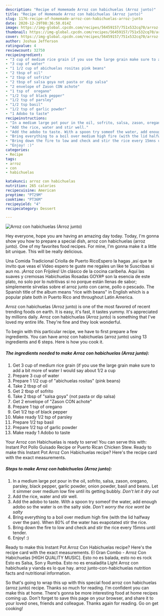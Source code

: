 ```yaml
---
description: "Recipe of Homemade Arroz con habichuelas (Arroz junto)"
title: "Recipe of Homemade Arroz con habichuelas (Arroz junto)"
slug: 1176-recipe-of-homemade-arroz-con-habichuelas-arroz-junto
date: 2020-12-29T08:36:50.014Z
image: https://img-global.cpcdn.com/recipes/56459157/751x532cq70/arroz-con-habichuelas-arroz-junto-recipe-main-photo.jpg
thumbnail: https://img-global.cpcdn.com/recipes/56459157/751x532cq70/arroz-con-habichuelas-arroz-junto-recipe-main-photo.jpg
cover: https://img-global.cpcdn.com/recipes/56459157/751x532cq70/arroz-con-habichuelas-arroz-junto-recipe-main-photo.jpg
author: Joshua Jefferson
ratingvalue: 4
reviewcount: 32750
recipeingredient:
- "3 cup of medium rice grain if you use the large grain make sure to add a bit more of water I would say about 12 a cup"
- "3 cup of water"
- "1 1/2 cup of abichuelas rositas pink beans"
- "2 tbsp of oil"
- "2 tbsp of sofrito"
- "2 tbsp of salsa goya not pasta or dip salsa"
- "2 envelope of Zason CON achote"
- "1 tsp of  oregano"
- "1/2 tsp of black pepper"
- "1/2 tsp of parsley"
- "1/2 tsp basil"
- "1/2 tsp of garlic powder"
- "1 Adobo to taste"
recipeinstructions:
- "In a medium large pot pour in the oil, sofrito, salsa, zason, oregano, parsley,  black pepper, garlic powder, onion powder, basil and beans. Let it simmer over medium low fire until its getting bubbly. *Don&#39;t let it dry out*"
- "Add the rice, water and stir well."
- "Add the adobo to taste. With a spoon try someof the water, add enough adobo so the water is on the salty side. *Don&#39;t worry the rice wont be salty*"
- "Bring everything to a boil over medium high fire (with the lid halfway over the pan). When 80% of the water has evapotated stir the rice."
- "Bring down the fire to low and check and stir the rice every 15mns until tender."
- "Enjoy! :)"
categories:
- Recipe
tags:
- arroz
- con
- habichuelas

katakunci: arroz con habichuelas 
nutrition: 265 calories
recipecuisine: American
preptime: "PT29M"
cooktime: "PT36M"
recipeyield: "4"
recipecategory: Dessert

---
```



![Arroz con habichuelas (Arroz junto)](https://img-global.cpcdn.com/recipes/56459157/751x532cq70/arroz-con-habichuelas-arroz-junto-recipe-main-photo.jpg)

Hey everyone, hope you are having an amazing day today. Today, I'm gonna show you how to prepare a special dish, arroz con habichuelas (arroz junto). One of my favorites food recipes. For mine, I'm gonna make it a little bit unique. This will be really delicious.

Una Comida Tradicional Criolla de Puerto RicoEspero la hagas ,así que te invito que veas el Video espero te guste me regales un like te Suscribas si aun no. ¡Arroz con Frijoles! Un clásico de la cocina caribeña. Aquí las suaves y cremosas Habichuelas Rosadas GOYA® son la esencia de este plato, no solo por lo nutritivas si no porque están llenas de sabor; simplemente sírvelas sobre el arroz junto con carne, pollo o pescado. The Spanish title of the album means &#34;rice with beans&#34; in English which is a popular plate both in Puerto Rico and throughout Latin America.

Arroz con habichuelas (Arroz junto) is one of the most favored of recent trending foods on earth. It is easy, it's fast, it tastes yummy. It's appreciated by millions daily. Arroz con habichuelas (Arroz junto) is something that I've loved my entire life. They're fine and they look wonderful.


To begin with this particular recipe, we have to first prepare a few ingredients. You can have arroz con habichuelas (arroz junto) using 13 ingredients and 6 steps. Here is how you cook it.

<!--inarticleads1-->

##### The ingredients needed to make Arroz con habichuelas (Arroz junto):

1. Get 3 cup of medium rice grain (if you use the large grain make sure to add a bit more of water I would say about 1/2 a cup
1. Prepare 3 cup of water
1. Prepare 1 1/2 cup of &#34;abichuelas rositas&#34; (pink beans)
1. Take 2 tbsp of oil
1. Get 2 tbsp of sofrito
1. Take 2 tbsp of &#34;salsa goya&#34; (not pasta or dip salsa)
1. Get 2 envelope of &#34;Zason CON achote&#34;
1. Prepare 1 tsp of  oregano
1. Get 1/2 tsp of black pepper
1. Make ready 1/2 tsp of parsley
1. Prepare 1/2 tsp basil
1. Prepare 1/2 tsp of garlic powder
1. Make ready 1 Adobo to taste


Your Arroz con Habichuelas is ready to serve! You can serve this with: Instant Pot Pollo Guisado Recipe or Puerto Rican Chicken Stew. Ready to make this Instant Pot Arroz Con Habichuelas recipe? Here&#39;s the recipe card with the exact measurements. 

<!--inarticleads2-->

##### Steps to make Arroz con habichuelas (Arroz junto):

1. In a medium large pot pour in the oil, sofrito, salsa, zason, oregano, parsley,  black pepper, garlic powder, onion powder, basil and beans. Let it simmer over medium low fire until its getting bubbly. *Don&#39;t let it dry out*
1. Add the rice, water and stir well.
1. Add the adobo to taste. With a spoon try someof the water, add enough adobo so the water is on the salty side. *Don&#39;t worry the rice wont be salty*
1. Bring everything to a boil over medium high fire (with the lid halfway over the pan). When 80% of the water has evapotated stir the rice.
1. Bring down the fire to low and check and stir the rice every 15mns until tender.
1. Enjoy! :)


Ready to make this Instant Pot Arroz Con Habichuelas recipe? Here&#39;s the recipe card with the exact measurements. El Gran Combo - Arroz Con Habichuelas [HIGH QUALITY MUSIC]. Esto no es balada, esto no es rock Esto es Salsa, Son y Rumba. Esto no es ensaladita Light Arroz con habichuela y vianda es lo que hay. arroz junto-con-habichuelas nutrition facts and nutritional information. 

So that's going to wrap this up with this special food arroz con habichuelas (arroz junto) recipe. Thanks so much for reading. I'm confident you can make this at home. There's gonna be more interesting food at home recipes coming up. Don't forget to save this page on your browser, and share it to your loved ones, friends and colleague. Thanks again for reading. Go on get cooking!

